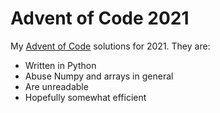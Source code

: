 # Advent of Code 2021

My [Advent of Code](https://adventofcode.com/) solutions for 2021. They are:
- Written in Python
- Abuse Numpy and arrays in general
- Are unreadable
- Hopefully somewhat efficient
